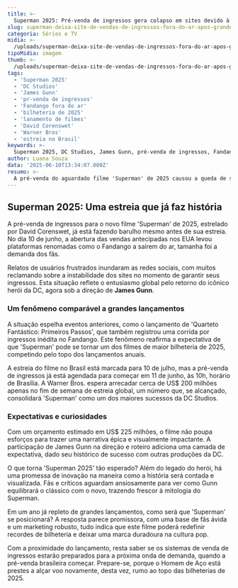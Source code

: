 ```yaml
---
title: >-
  Superman 2025: Pré-venda de ingressos gera colapso em sites devido à alta demanda
slug: superman-deixa-site-de-vendas-de-ingressos-fora-do-ar-apos-grande-demanda-em-pre-venda
categoria: Séries e TV
midia: >-
  /uploads/superman-deixa-site-de-vendas-de-ingressos-fora-do-ar-apos-grande-demanda-em-pre-venda-thumb.webp
tipoMidia: imagem
thumb: >-
  /uploads/superman-deixa-site-de-vendas-de-ingressos-fora-do-ar-apos-grande-demanda-em-pre-venda-thumb.webp
tags:
  - 'Superman 2025'
  - 'DC Studios'
  - 'James Gunn'
  - 'pr-venda de ingressos'
  - 'Fandango fora do ar'
  - 'bilheteria de 2025'
  - 'lanamento de filmes'
  - 'David Corenswet'
  - 'Warner Bros'
  - 'estreia no Brasil'
keywords: >-
  Superman 2025, DC Studios, James Gunn, pré-venda de ingressos, Fandango fora do ar, bilheteria de 2025, lançamento de filmes, David Corenswet, Warner Bros, estreia no Brasil
author: Luana Souza
data: '2025-06-10T13:34:07.000Z'
resumo: >-
  A pré-venda do aguardado filme 'Superman' de 2025 causou a queda de sites como o Fandango, devido à explosiva demanda por ingressos. O longa da DC Studios, dirigido por James Gunn, promete ser um dos maiores lançamentos do ano.
---
```


## Superman 2025: Uma estreia que já faz história

A pré-venda de ingressos para o novo filme 'Superman' de 2025, estrelado por David Corenswet, já está fazendo barulho mesmo antes de sua estreia. No dia 10 de junho, a abertura das vendas antecipadas nos EUA levou plataformas renomadas como o Fandango a saírem do ar, tamanha foi a demanda dos fãs.

Relatos de usuários frustrados inundaram as redes sociais, com muitos reclamando sobre a instabilidade dos sites no momento de garantir seus ingressos. Esta situação reflete o entusiasmo global pelo retorno do icônico herói da DC, agora sob a direção de **James Gunn**.

### Um fenômeno comparável a grandes lançamentos

A situação espelha eventos anteriores, como o lançamento de 'Quarteto Fantástico: Primeiros Passos', que também registrou uma corrida por ingressos inédita no Fandango. Este fenômeno reafirma a expectativa de que 'Superman' pode se tornar um dos filmes de maior bilheteria de 2025, competindo pelo topo dos lançamentos anuais.

A estreia do filme no Brasil está marcada para 10 de julho, mas a pré-venda de ingressos já está agendada para começar em 11 de junho, às 10h, horário de Brasília. A Warner Bros. espera arrecadar cerca de US$ 200 milhões apenas no fim de semana de estreia global, um número que, se alcançado, consolidará 'Superman' como um dos maiores sucessos da DC Studios.

### Expectativas e curiosidades

Com um orçamento estimado em US$ 225 milhões, o filme não poupa esforços para trazer uma narrativa épica e visualmente impactante. A participação de James Gunn na direção e roteiro adiciona uma camada de expectativa, dado seu histórico de sucesso com outras produções da DC.

O que torna 'Superman 2025' tão esperado? Além do legado do herói, há uma promessa de inovação na maneira como a história será contada e visualizada. Fãs e críticos aguardam ansiosamente para ver como Gunn equilibrará o clássico com o novo, trazendo frescor à mitologia do Superman.

Em um ano já repleto de grandes lançamentos, como será que 'Superman' se posicionará? A resposta parece promissora, com uma base de fãs ávida e um marketing robusto, tudo indica que este filme poderá redefinir recordes de bilheteria e deixar uma marca duradoura na cultura pop.

Com a proximidade do lançamento, resta saber se os sistemas de venda de ingressos estarão preparados para a próxima onda de demanda, quando a pré-venda brasileira começar. Prepare-se, porque o Homem de Aço está prestes a alçar voo novamente, desta vez, rumo ao topo das bilheterias de 2025.